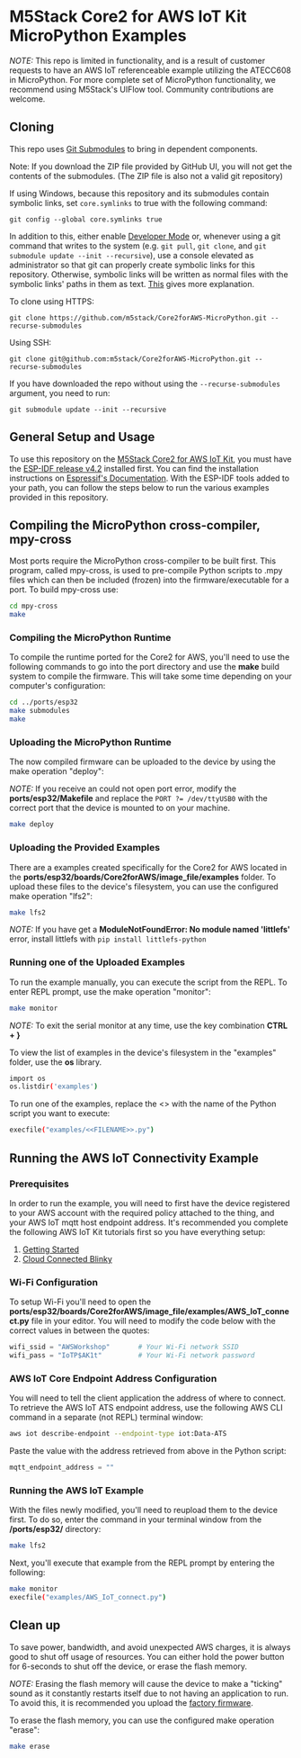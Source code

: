 # M5Stack Core2 for AWS IoT Kit MicroPython Examples
_NOTE:_ This repo is limited in functionality, and is a result of customer requests to have an AWS IoT referenceable example utilizing the ATECC608 in MicroPython. For more complete set of MicroPython functionality, we recommend using M5Stack's UIFlow tool. Community contributions are welcome.

## Cloning
This repo uses [Git Submodules](https://git-scm.com/book/en/v2/Git-Tools-Submodules) to bring in dependent components.

Note: If you download the ZIP file provided by GitHub UI, you will not get the contents of the submodules. (The ZIP file is also not a valid git repository)

If using Windows, because this repository and its submodules contain symbolic links, set `core.symlinks` to true with the following command:
```
git config --global core.symlinks true
```
In addition to this, either enable [Developer Mode](https://docs.microsoft.com/en-us/windows/apps/get-started/enable-your-device-for-development) or, whenever using a git command that writes to the system (e.g. `git pull`, `git clone`, and `git submodule update --init --recursive`), use a console elevated as administrator so that git can properly create symbolic links for this repository. Otherwise, symbolic links will be written as normal files with the symbolic links' paths in them as text. [This](https://blogs.windows.com/windowsdeveloper/2016/12/02/symlinks-windows-10/) gives more explanation.

To clone using HTTPS:
```
git clone https://github.com/m5stack/Core2forAWS-MicroPython.git --recurse-submodules
```
Using SSH:
```
git clone git@github.com:m5stack/Core2forAWS-MicroPython.git --recurse-submodules
```

If you have downloaded the repo without using the `--recurse-submodules` argument, you need to run:
```
git submodule update --init --recursive
```

## General Setup and Usage
To use this repository on the [M5Stack Core2 for AWS IoT Kit](https://m5stack.com/products/m5stack-core2-esp32-iot-development-kit-for-aws-iot-kit), you must have the [ESP-IDF release v4.2](https://github.com/espressif/esp-idf/tree/release/v4.2) installed first. You can find the installation instructions on [Espressif's Documentation](https://docs.espressif.com/projects/esp-idf/en/release-v4.2/esp32/get-started/index.html#installation-step-by-step). With the ESP-IDF tools added to your path, you can follow the steps below to run the various examples provided in this repository.


## Compiling the MicroPython cross-compiler, mpy-cross

Most ports require the MicroPython cross-compiler to be built first.  This program, called mpy-cross, is used to pre-compile Python scripts to .mpy files which can then be included (frozen) into the firmware/executable for a port. To build mpy-cross use:

```bash
cd mpy-cross
make
```

### Compiling the MicroPython Runtime
To compile the runtime ported for the Core2 for AWS, you'll need to use the following commands to go into the port directory and use the **make** build system to compile the firmware. This will take some time depending on your computer's configuration:

```bash
cd ../ports/esp32
make submodules
make
```

### Uploading the MicroPython Runtime
The now compiled firmware can be uploaded to the device by using the make operation "deploy":

_NOTE:_ If you receive an could not open port error, modify the **ports/esp32/Makefile** and replace the `PORT ?= /dev/ttyUSB0` with the correct port that the device is mounted to on your machine.

```bash
make deploy
```

### Uploading the Provided Examples
There are a examples created specifically for the Core2 for AWS located in the **ports/esp32/boards/Core2forAWS/image_file/examples** folder. To upload these files to the device's filesystem, you can use the configured make operation "lfs2":

```bash
make lfs2
```

_NOTE:_ If you have get a **ModuleNotFoundError: No module named 'littlefs'** error, install littlefs with `pip install littlefs-python`

### Running one of the Uploaded Examples
To run the example manually, you can execute the script from the REPL. To enter REPL prompt, use the make operation "monitor":

```bash
make monitor
```

_NOTE:_ To exit the serial monitor at any time, use the key combination **CTRL + }**

To view the list of examples in the device's filesystem in the "examples" folder, use the **os** library.

```bash
import os
os.listdir('examples')
```

To run one of the examples, replace the <<FILENAME>> with the name of the Python script you want to execute:

```bash
execfile("examples/<<FILENAME>>.py")
```

## Running the AWS IoT Connectivity Example
### Prerequisites
In order to run the example, you will need to first have the device registered to your AWS account with the required policy attached to the thing, and your AWS IoT mqtt host endpoint address. It's recommended you complete the following AWS IoT Kit tutorials first so you have everything setup:
1) [Getting Started](https://aws-iot-kit-docs.m5stack.com/en/getting-started/)
2) [Cloud Connected Blinky](https://aws-iot-kit-docs.m5stack.com/en/blinky-hello-world/)

### Wi-Fi Configuration
To setup Wi-Fi you'll need to open the **ports/esp32/boards/Core2forAWS/image_file/examples/AWS_IoT_connect.py** file in your editor. You will need to modify the code below with the correct values in between the quotes:
```Python
wifi_ssid = "AWSWorkshop"       # Your Wi-Fi network SSID
wifi_pass = "IoTP$AK1t"         # Your Wi-Fi network password
```
### AWS IoT Core Endpoint Address Configuration
You will need to tell the client application the address of where to connect. To retrieve the AWS IoT ATS endpoint address, use the following AWS CLI command in a separate (not REPL) terminal window:

```bash
aws iot describe-endpoint --endpoint-type iot:Data-ATS
```

Paste the value with the address retrieved from above in the Python script:

```Python
mqtt_endpoint_address = ""
```

### Running the AWS IoT Example
With the files newly modified, you'll need to reupload them to the device first. To do so, enter the command in your terminal window from the **/ports/esp32/** directory:
```bash
make lfs2
```

Next, you'll execute that example from the REPL prompt by entering the following:
```bash
make monitor
execfile("examples/AWS_IoT_connect.py")
```

## Clean up
To save power, bandwidth, and avoid unexpected AWS charges, it is always good to shut off usage of resources. You can either hold the power button for 6-seconds to shut off the device, or erase the flash memory.

_NOTE:_ Erasing the flash memory will cause the device to make a "ticking" sound as it constantly restarts itself due to not having an application to run. To avoid this, it is recommended you upload the [factory firmware](https://github.com/m5stack/Core2-for-AWS-IoT-Kit/tree/master/Factory-Firmware).

To erase the flash memory, you can use the configured make operation "erase":

```bash
make erase
```